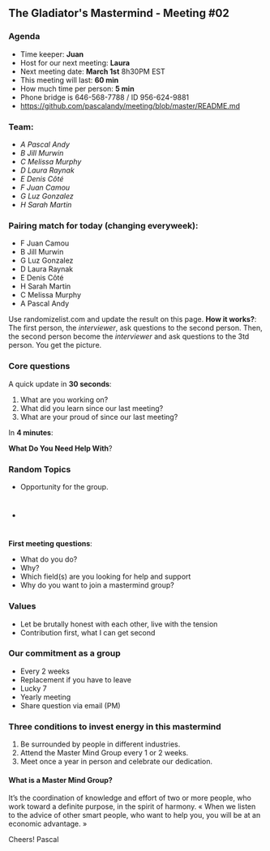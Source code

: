 ## The Gladiator's Mastermind - Meeting #02

### Agenda

- Time keeper: **Juan**
- Host for our next meeting: **Laura**
- Next meeting date: **March 1st** 8h30PM EST
- This meeting will last: **60 min**
- How much time per person: **5 min**
- Phone bridge is 646-568-7788 / ID 956-624-9881
- https://github.com/pascalandy/meeting/blob/master/README.md

### Team:

- *A Pascal Andy*
- *B Jill Murwin*
- *C Melissa Murphy*
- *D Laura Raynak*
- *E Denis Côté*
- *F Juan Camou*
- *G Luz Gonzalez*
- *H Sarah Martin*

### Pairing match for today (changing everyweek):

- F Juan Camou
- B Jill Murwin
- G Luz Gonzalez
- D Laura Raynak
- E Denis Côté
- H Sarah Martin
- C Melissa Murphy
- A Pascal Andy

Use randomizelist.com and update the result on this page. **How it works?**: The first person, the *interviewer*, ask questions to the second person. Then, the second person become the *interviewer* and ask questions to the 3td person. You get the picture.

### Core questions

A quick update in **30 seconds**:

1. What are you working on?
2. What did you learn since our last meeting?
3. What are your proud of since our last meeting?

In **4 minutes**:

  **What Do You Need Help With**?

### Random Topics
  
  - Opportunity for the group.
  - #

**First meeting questions**:
  
- What do you do?
- Why?
- Which field(s) are you looking for help and support
- Why do you want to join a mastermind group?

### Values

- Let be brutally honest with each other, live with the tension
- Contribution first, what I can get second

### Our commitment as a group

- Every 2 weeks
- Replacement if you have to leave
- Lucky 7
- Yearly meeting
- Share question via email (PM)

### Three conditions to invest energy in this mastermind

1. Be surrounded by people in different industries.
2. Attend the Master Mind Group every 1 or 2 weeks.
3. Meet once a year in person and celebrate our dedication.

#### What is a Master Mind Group?

It’s the coordination of knowledge and effort of two or more people, who work toward a definite purpose, in the spirit of harmony. « When we listen to the advice of other smart people, who want to help you, you will be at an economic advantage. »

Cheers!
Pascal
